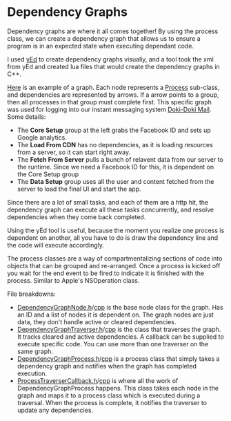 # Dependency Graphs

Dependency graphs are where it all comes together!  By using the process class, we can create a dependency graph that allows us to ensure a program is in an expected state when executing dependant code.
 
I used [yEd](https://www.yworks.com/products/yed) to create dependency graphs visually, and a tool took the xml from yEd and created lua files that would create the dependency graphs in C++.

[Here](BootupDependencyGraph.png) is an example of a graph. Each node represents a [Process](/Process) sub-class, and dependencies are represented by arrows.  If a arrow points to a group, then all processes in that group must complete first.  This specific graph was used for logging into our instant messaging system [Doki-Doki Mail](https://www.youtube.com/watch?v=H7hFijr5v-c).  Some details:  
* The __Core Setup__ group at the left grabs the Facebook ID and sets up Google analytics.
* The __Load From CDN__ has no dependencies, as it is loading resources from a server, so it can start right away.
* The __Fetch From Server__ pulls a bunch of relavent data from our server to the runtime.  Since we need a Facebook ID for this, it is dependent on the Core Setup group
* The __Data Setup__ group uses all the user and content fetched from the server to load the final UI and start the app.
 
Since there are a lot of small tasks, and each of them are a http hit, the dependency graph can execute all these tasks concurrently, and resolve dependencies when they come back completed.  

Using the yEd tool is useful, because the moment you realize one process is dependent on another, all you have to do is draw the dependency line and the code will execute accordingly.

The process classes are a way of compartmentalizing sections of code into objects that can be grouped and re-arranged.  Once a process is kicked off you wait for the end event to be fired to indicate it is finished with the process.  Similar to Apple's NSOperation class.  

File breakdowns:

* [DependencyGraphNode.h](DependencyGraphNode.h)/[cpp](DependencyGraphNode.cpp) is the base node class for the graph.  Has an ID and a list of nodes it is dependent on.  The graph nodes are just data, they don't handle active or cleared dependencies.
* [DependencyGraphTraverser.h](DependencyGraphTraverser.h)/[cpp](DependencyGraphTraverser.cpp) is the class that traverses the graph.  It tracks cleared and active dependencies.  A callback can be supplied to execute specific code.  You can use more than one traverser on the same graph.
* [DependencyGraphProcess.h](DependencyGraphProcess.h)/[cpp](DependencyGraphProcess.cpp) is a process class that simply takes a dependency graph and notifies when the graph has completed execution.
* [ProcessTraverserCallback.h](ProcessTraverserCallback.h)/[cpp](DependencyGraphCallback.cpp) is where all the work of DependencyGraphProcess happens.  This class takes each node in the graph and maps it to a process class which is executed during a traversal.  When the process is complete, it notifies the traverser to update any dependencies.
